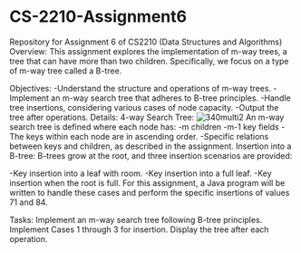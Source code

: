 # CS-2210-Assignment6
Repository for Assignment 6 of CS2210 (Data Structures and Algorithms)
Overview:
This assignment explores the implementation of m-way trees, a tree that can have more than two children. Specifically, we focus on a type of m-way tree called a B-tree.

Objectives:
-Understand the structure and operations of m-way trees.
-Implement an m-way search tree that adheres to B-tree principles.
-Handle tree insertions, considering various cases of node capacity.
-Output the tree after operations.
Details:
4-way Search Tree:
![340multi2](https://github.com/Karanvir0dh/CS-2210-Assignment6/assets/137131993/1e0062d0-ae8b-4e38-b572-97c12728e999)
An m-way search tree is defined where each node has:
-m children
-m-1 key fields
-The keys within each node are in ascending order.
-Specific relations between keys and children, as described in the assignment.
Insertion into a B-tree:
B-trees grow at the root, and three insertion scenarios are provided:

-Key insertion into a leaf with room.
-Key insertion into a full leaf.
-Key insertion when the root is full.
For this assignment, a Java program will be written to handle these cases and perform the specific insertions of values 71 and 84.

Tasks:
Implement an m-way search tree following B-tree principles.
Implement Cases 1 through 3 for insertion.
Display the tree after each operation.
